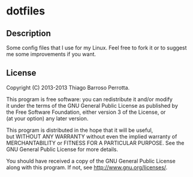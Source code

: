 dotfiles
========

## Description
Some config files that I use for my Linux. Feel free to fork it or to suggest me some improvements if you want.

## License

Copyright (C) 2013-2013 Thiago Barroso Perrotta.                      
                                                                      
This program is free software: you can redistribute it and/or modify  
it under the terms of the GNU General Public License as published by  
the Free Software Foundation, either version 3 of the License, or     
(at your option) any later version.                                   
                                                                      
This program is distributed in the hope that it will be useful,       
but WITHOUT ANY WARRANTY without even the implied warranty of         
MERCHANTABILITY or FITNESS FOR A PARTICULAR PURPOSE.  See the         
GNU General Public License for more details.                          
                                                                      
You should have received a copy of the GNU General Public License     
along with this program.  If not, see <http://www.gnu.org/licenses/>. 
